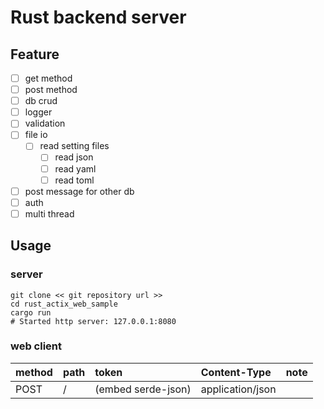 
# Rust backend server

## Feature

- [ ] get method
- [ ] post method
- [ ] db crud
- [ ] logger
- [ ] validation
- [ ] file io
  - [ ] read setting files
    - [ ] read json  
    - [ ] read yaml  
    - [ ] read toml  
- [ ] post message for other db
- [ ] auth
- [ ] multi thread

## Usage

### server

```shell
git clone << git repository url >>
cd rust_actix_web_sample
cargo run
# Started http server: 127.0.0.1:8080
```

### web client

| method | path | token              | Content-Type | note |
|:-------|:-----|:-------------------|:-------------| :------|
| POST   | /    | (embed serde-json) | application/json ||
